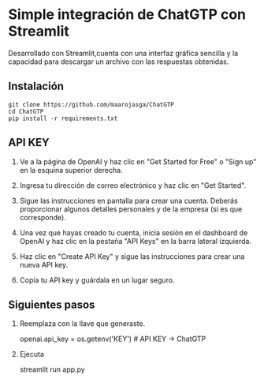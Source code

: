# Simple integración de ChatGTP con Streamlit

Desarrollado con Streamlit,cuenta con una interfaz gráfica sencilla y la capacidad para descargar un archivo con las respuestas obtenidas.

## Instalación

    git clone https://github.com/maarojasga/ChatGTP
    cd ChatGTP
    pip install -r requirements.txt

## API KEY

1. Ve a la página de OpenAI y haz clic en "Get Started for Free" o "Sign up" en la esquina superior derecha.

2. Ingresa tu dirección de correo electrónico y haz clic en "Get Started".

3. Sigue las instrucciones en pantalla para crear una cuenta. Deberás proporcionar algunos detalles personales y de la empresa (si es que corresponde).

4. Una vez que hayas creado tu cuenta, inicia sesión en el dashboard de OpenAI y haz clic en la pestaña "API Keys" en la barra lateral izquierda.

5. Haz clic en "Create API Key" y sigue las instrucciones para crear una nueva API key.

6. Copia tu API key y guárdala en un lugar seguro.

## Siguientes pasos

1.  Reemplaza con la llave que generaste.

    openai.api_key = os.getenv('KEY') # API KEY -> ChatGTP

2. Ejecuta

    streamlit run app.py





